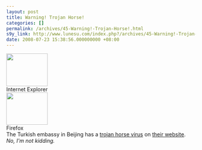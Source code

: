 ```yaml
---
layout: post
title: Warning! Trojan Horse!
categories: []
permalink: /archives/45-Warning!-Trojan-Horse!.html
s9y_link: http://www.lunesu.com/index.php?/archives/45-Warning!-Trojan-Horse!.html
date: 2008-07-23 15:38:56.000000000 +08:00
---
```

<div class="serendipity_imageComment_right" style="width: 110px"><div class="serendipity_imageComment_img"><a class='serendipity_image_link' href='http://www.lunesu.com/uploads/Trojan_ie.jpg'><!-- s9ymdb:45 --><img class="serendipity_image_right" width="110" height="87"  src="http://www.lunesu.com/uploads/Trojan_ie.serendipityThumb.jpg" alt="" /></a></div><div class="serendipity_imageComment_txt">Internet Explorer</div></div> <div class="serendipity_imageComment_right" style="width: 110px"><div class="serendipity_imageComment_img"><a class='serendipity_image_link' href='http://www.lunesu.com/uploads/Trojan_firefox.jpg'><!-- s9ymdb:44 --><img class="serendipity_image_right" width="110" height="86"  src="http://www.lunesu.com/uploads/Trojan_firefox.serendipityThumb.jpg" alt="" /></a></div><div class="serendipity_imageComment_txt">Firefox</div></div>The Turkish embassy in Beijing has a <a href="http://en.wikipedia.org/wiki/Trojan_horse_%28computing%29" title="Trojan Horse @ Wikipedia">trojan horse virus</a> on <a href="http://www.turkey.org.cn/" title="Turkish Embassy in Beijing">their website</a>. <em>No, I'm not kidding.</em>

